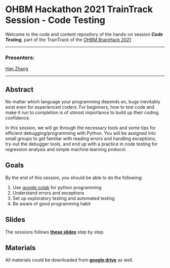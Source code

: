 # OHBM Hackathon 2021 TrainTrack Session - Code Testing
Welcome to the code and content repository of the hands-on session ***Code Testing***, part of the TrainTrack of the [OHBM BrainHack 2021](https://ohbm.github.io/hackathon2021/traintrack/)

---
### Presenters:
[Han Zhang](https://www.researchgate.net/profile/Han-Zhang-44)

---

## Abstract

No matter which language your programming depends on, bugs inevitably exist even for experienced coders. For beginners, how to test code and make it run to completion is of utmost importance to build up their coding confidence.

In this session, we will go through the necessary tools and some tips for efficient debugging/programming with Python. You will be assigned into small groups to get familiar with reading errors and handling exceptions, try-out the debugger tools, and end up with a practice in code testing for regression analysis and simple machine learning protocol.


## Goals

By the end of this session, you should be able to do the following:

1. Use [google colab](https://research.google.com/colaboratory/faq.html) for python programming
2. Understand errors and exceptions
3. Set up exploratory testing and automated testing
4. Be aware of good programming habit


## Slides

The sessions follows [**these slides**](https://drive.google.com/file/d/1eDrrN7UwgNL5kXjQuU0GHvHwYCp2GytZ/view?usp=sharing) step by step.

## Materials

All materials could be downloaded from [**google drive**](https://drive.google.com/drive/folders/1byG0whEketc6HRVjd_axJpV5iGl9EVVN) as well.
